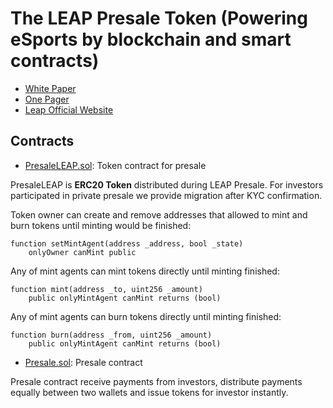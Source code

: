 
# The LEAP Presale Token (Powering eSports by blockchain and smart contracts)

- [White Paper](https://www.leap.gg/assets/docs/LEAP-WhitePaper.pdf)
- [One Pager](https://www.leap.gg/assets/docs/LEAP_1Pager.pdf)
- [Leap Official Website](https://leap.gg)

## Contracts
- [PresaleLEAP.sol](/contracts/PresaleLEAP.sol): Token contract for presale

PresaleLEAP is **ERC20 Token** distributed during LEAP Presale. For investors participated in private presale we provide migration after KYC confirmation.

Token owner can create and remove addresses that allowed to mint and burn tokens until minting would be finished:

    function setMintAgent(address _address, bool _state)
        onlyOwner canMint public

Any of mint agents can mint tokens directly until minting finished:

    function mint(address _to, uint256 _amount)
        public onlyMintAgent canMint returns (bool)
        
Any of mint agents can burn tokens directly until minting finished:

    function burn(address _from, uint256 _amount)
        public onlyMintAgent canMint returns (bool)
        
- [Presale.sol](/contracts/Presale.sol): Presale contract

Presale contract receive payments from investors, distribute payments equally between two wallets and issue tokens for investor instantly.